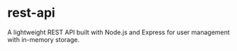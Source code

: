 # rest-api
A lightweight REST API built with Node.js and Express for user management with in-memory storage.
